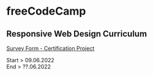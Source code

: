 # freeCodeCamp

## Responsive Web Design Curriculum

[Survey Form - Certification Project](https://www.freecodecamp.org/learn/2022/responsive-web-design/build-a-survey-form-project/build-a-survey-form)

<p>Start > 09.06.2022<br>
End > ??.06.2022</p>
